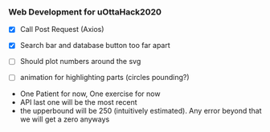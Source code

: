 ### Web Development for uOttaHack2020

- [X] Call Post Request (Axios)
- [X] Search bar and database button too far apart
- [ ] Should plot numbers around the svg
- [ ] animation for highlighting parts (circles pounding?)


* One Patient for now, One exercise for now
* API last one will be the most recent
* the upperbound will be 250 (intuitively estimated). Any error beyond that we will get a zero anyways
